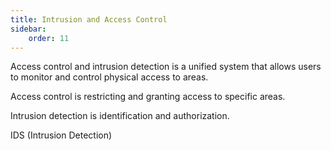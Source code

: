 ```yaml
---
title: Intrusion and Access Control
sidebar:
    order: 11
---
```


Access control and intrusion detection is a unified system that allows users to
monitor and control physical access to areas.

Access control is restricting and granting access to specific areas.

Intrusion detection is identification and authorization.

IDS (Intrusion Detection)
